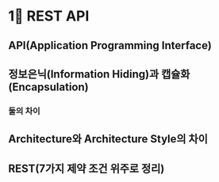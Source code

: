 # 1⃣ REST API

## API(Application Programming Interface)

## 정보은닉(Information Hiding)과 캡슐화(Encapsulation)

### 둘의 차이

## Architecture와 Architecture Style의 차이

## REST(7가지 제약 조건 위주로 정리)
